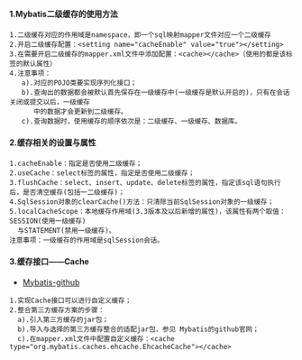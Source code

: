 #### 1.Mybatis二级缓存的使用方法
```
1.二级缓存对应的作用域是namespace，即一个sql映射mapper文件对应一个二级缓存
2.开启二级缓存配置：<setting name="cacheEnable" value="true"></setting>
3.在需要开启二级缓存的mapper.xml文件中添加配置：<cache></cache>（使用的都是该标签的默认属性）
4.注意事项：
   a).对应的POJO类要实现序列化接口；
   b).查询出的数据都会被默认首先保存在一级缓存中(一级缓存是默认开启的)，只有在会话关闭或提交以后，一级缓存
      中的数据才会更新到二级缓存。
   c).查询数据时，使用缓存的顺序依次是：二级缓存、一级缓存、数据库。
```

#### 2.缓存相关的设置与属性
```
1.cacheEnable：指定是否使用二级缓存；
2.useCache：select标签的属性，指定是否使用二级缓存；
3.flushCache：select、insert、update、delete标签的属性，指定该sql语句执行后，是否清空缓存(包括一二级缓存)；
4.SqlSession对象的clearCache()方法：只清除当前SqlSession对象的一级缓存；
5.localCacheScope：本地缓存作用域(3.3版本及以后新增的属性)，该属性有两个取值：SESSION(使用一级缓存)
  与STATEMENT(禁用一级缓存)。
注意事项：一级缓存的作用域是sqlSession会话。
```

#### 3.缓存接口——Cache
* <a href="https://github.com/mybatis" target="_blank">Mybatis-github</a>
```
1.实现Cache接口可以进行自定义缓存；
2.整合第三方缓存方案的步骤：
  a).引入第三方缓存的jar包；
  b).导入与选择的第三方缓存整合的适配jar包，参见 Mybatis的github官网；
  c).在mapper.xml文件中配置自定义缓存：<cache type="org.mybatis.caches.ehcache.EhcacheCache"></cache>
```
